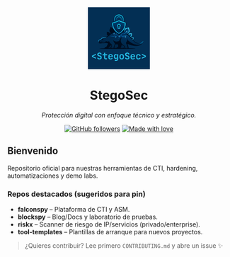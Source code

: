 <div align="center">
  <img src="brand_logo.png" width="140" alt="StegoSec logo"><br>
  <h1>StegoSec</h1>
  <p><em>Protección digital con enfoque técnico y estratégico.</em></p>
  <a href="https://github.com/stegosec"><img alt="GitHub followers" src="https://img.shields.io/github/followers/stegosec?label=Follow&style=for-the-badge"></a>
  <a href="#"><img alt="Made with love" src="https://img.shields.io/badge/Made%20with-%E2%9D%A4-ff69b4?style=for-the-badge"></a>
</div>

## Bienvenido
Repositorio oficial para nuestras herramientas de CTI, hardening, automatizaciones y demo labs.

### Repos destacados (sugeridos para pin)
- **falconspy** – Plataforma de CTI y ASM.
- **blockspy** – Blog/Docs y laboratorio de pruebas.
- **riskx** – Scanner de riesgo de IP/servicios (privado/enterprise).
- **tool-templates** – Plantillas de arranque para nuevos proyectos.

> ¿Quieres contribuir? Lee primero `CONTRIBUTING.md` y abre un issue ✨
